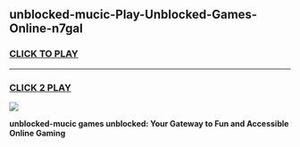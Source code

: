
## unblocked-mucic-Play-Unblocked-Games-Online-n7gal
<h3>
<a href="https://premium76.site?title=unblocked-mucic&ref=25A">CLICK TO PLAY</a></h3>
<hr>

<h3>
<a href="https://premium76.site?title=unblocked-mucic&ref=25A">CLICK 2 PLAY</a>
  
</h3>

<a href="https://premium76.site?title=unblocked-mucic&ref=25A"><img src="https://clearcache.store/games.png"></a>


**unblocked-mucic games unblocked: Your Gateway to Fun and Accessible Online Gaming**
